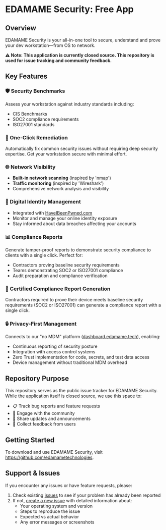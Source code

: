 # EDAMAME Security: Free App

## Overview

EDAMAME Security is your all-in-one tool to secure, understand and prove your dev workstation—from OS to network. 

**⚠️ Note: This application is currently closed source. This repository is used for issue tracking and community feedback.**

## Key Features

### 🛡️ Security Benchmarks
Assess your workstation against industry standards including:
- CIS Benchmarks
- SOC2 compliance requirements
- ISO27001 standards

### 🔧 One-Click Remediation
Automatically fix common security issues without requiring deep security expertise. Get your workstation secure with minimal effort.

### 🌐 Network Visibility
- **Built-in network scanning** (inspired by 'nmap')
- **Traffic monitoring** (inspired by 'Wireshark')
- Comprehensive network analysis and visibility

### 🔐 Digital Identity Management
- Integrated with [HaveIBeenPwned.com](https://haveibeenpwned.com)
- Monitor and manage your online identity exposure
- Stay informed about data breaches affecting your accounts

### 📊 Compliance Reports
Generate tamper-proof reports to demonstrate security compliance to clients with a single click. Perfect for:
- Contractors proving baseline security requirements
- Teams demonstrating SOC2 or ISO27001 compliance
- Audit preparation and compliance verification

### 🎯 Certified Compliance Report Generation
Contractors required to prove their device meets baseline security requirements (SOC2 or ISO27001) can generate a compliance report with a single click.

### 🔒 Privacy-First Management
Connects to our "no MDM" platform ([dashboard.edamame.tech](https://dashboard.edamame.tech)), enabling:
- Continuous reporting of security posture
- Integration with access control systems
- Zero Trust implementation for code, secrets, and test data access
- Device management without traditional MDM overhead

## Repository Purpose

This repository serves as the public issue tracker for EDAMAME Security. While the application itself is closed source, we use this space to:

- 📋 Track bug reports and feature requests
- 💬 Engage with the community
- 📢 Share updates and announcements
- 🤝 Collect feedback from users

## Getting Started

To download and use EDAMAME Security, visit https://github.com/edamametechnologies.

## Support & Issues

If you encounter any issues or have feature requests, please:

1. Check existing [issues](../../issues) to see if your problem has already been reported
2. If not, [create a new issue](../../issues/new) with detailed information about:
   - Your operating system and version
   - Steps to reproduce the issue
   - Expected vs actual behavior
   - Any error messages or screenshots
